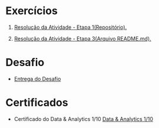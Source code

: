 # Exercícios


1. [Resolução da Atividade - Etapa 1(Repositório).](../../Compass_UOL/)


2. [Resolução da Atividade - Etapa 3(Arquivo README.md).](../../Compass_UOL/README.md)


# Desafio


- [Entrega do Desafio](../Sprint%201/Desafio/)


# Certificados


- Certificado do Data & Analytics 1/10
[Data & Analytics 1/10](./certificados/Data%20&%20Analytics%201.pdf)
